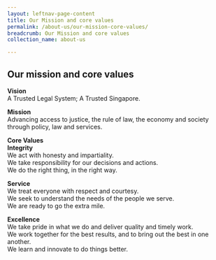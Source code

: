 ```yaml
---
layout: leftnav-page-content
title: Our Mission and core values
permalink: /about-us/our-mission-core-values/
breadcrumb: Our Mission and core values
collection_name: about-us

---
```


Our mission and core values
---
**Vision**<br>
A Trusted Legal System; A Trusted Singapore.<br>

**Mission**<br>
Advancing access to justice, the rule of law, the economy and society through policy, law and services.<br>

**Core Values**<br>
**Integrity**<br>
We act with honesty and impartiality.<br>
We take responsibility for our decisions and actions.<br>
We do the right thing, in the right way.<br>

**Service**<br>
We treat everyone with respect and courtesy.<br>
We seek to understand the needs of the people we serve.<br>
We are ready to go the extra mile.<br>

**Excellence**<br>
We take pride in what we do and deliver quality and timely work.<br>
We work together for the best results, and to bring out the best in one another.<br>
We learn and innovate to do things better.<br>

